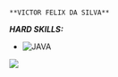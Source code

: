                                                                        **VICTOR FELIX DA SILVA**

***HARD SKILLS:***
  - ![JAVA](https://img.shields.io/badge/-java-333333?style=flat&logo=java&logoColor=007396) 
  <a href="https://spring.io/projects/spring-boot" alt="github" target="_blank">

  <img src="https://devkico.itexto.com.br/wp-content/uploads/2014/08/spring-boot-project-logo.png">

  </a>
